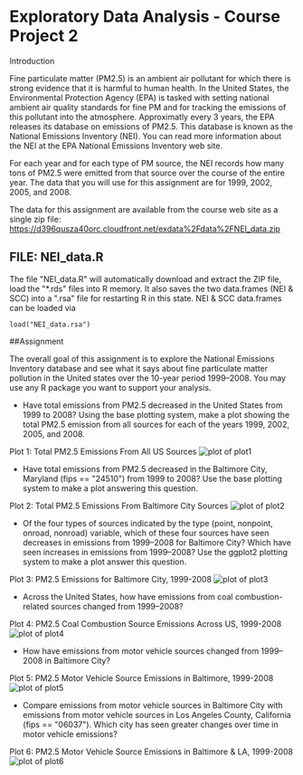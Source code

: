 Exploratory Data Analysis - Course Project 2
============================================

Introduction

Fine particulate matter (PM2.5) is an ambient air pollutant for which there is strong evidence that it is harmful to human health. In the United States, the Environmental Protection Agency (EPA) is tasked with setting national ambient air quality standards for fine PM and for tracking the emissions of this pollutant into the atmosphere. Approximatly every 3 years, the EPA releases its database on emissions of PM2.5. This database is known as the National Emissions Inventory (NEI). You can read more information about the NEI at the EPA National Emissions Inventory web site.

For each year and for each type of PM source, the NEI records how many tons of PM2.5 were emitted from that source over the course of the entire year. The data that you will use for this assignment are for 1999, 2002, 2005, and 2008.

The data for this assignment are available from the course web site as a single zip file:
<https://d396qusza40orc.cloudfront.net/exdata%2Fdata%2FNEI_data.zip>

## FILE: NEI_data.R
The file "NEI_data.R" will automatically download and extract the ZIP file, load the "*.rds" files into R memory. It also saves the two data.frames (NEI & SCC) into a ".rsa" file for restarting R in this state. NEI & SCC data.frames can be loaded via
```
load("NEI_data.rsa")
```

##Assignment

The overall goal of this assignment is to explore the National Emissions Inventory database and see what it says about fine particulate matter pollution in the United states over the 10-year period 1999–2008. You may use any R package you want to support your analysis.

* Have total emissions from PM2.5 decreased in the United States from 1999 to 2008? Using the base plotting system, make a plot showing the total PM2.5 emission from all sources for each of the years 1999, 2002, 2005, and 2008.

Plot 1: Total PM2.5 Emissions From All US Sources
![plot of plot1](plot1.png) 

* Have total emissions from PM2.5 decreased in the Baltimore City, Maryland (fips == "24510") from 1999 to 2008? Use the base plotting system to make a plot answering this question.

Plot 2: Total PM2.5 Emissions From Baltimore City Sources
![plot of plot2](plot2.png)

* Of the four types of sources indicated by the type (point, nonpoint, onroad, nonroad) variable, which of these four sources have seen decreases in emissions from 1999–2008 for Baltimore City? Which have seen increases in emissions from 1999–2008? Use the ggplot2 plotting system to make a plot answer this question.

Plot 3: PM2.5 Emissions for Baltimore City, 1999-2008
![plot of plot3](plot3.png)

* Across the United States, how have emissions from coal combustion-related sources changed from 1999–2008?

Plot 4: PM2.5 Coal Combustion Source Emissions Across US, 1999-2008
![plot of plot4](plot4.png)

* How have emissions from motor vehicle sources changed from 1999–2008 in Baltimore City?

Plot 5: PM2.5 Motor Vehicle Source Emissions in Baltimore, 1999-2008
![plot of plot5](plot5.png)

* Compare emissions from motor vehicle sources in Baltimore City with emissions from motor vehicle sources in Los Angeles County, California (fips == "06037"). Which city has seen greater changes over time in motor vehicle emissions?

Plot 6: PM2.5 Motor Vehicle Source Emissions in Baltimore & LA, 1999-2008
![plot of plot6](plot6.png)
